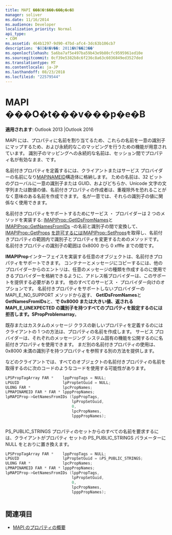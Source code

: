 ```yaml
---
title: MAPI ���O�t���v���p�e�B
manager: soliver
ms.date: 11/16/2014
ms.audience: Developer
localization_priority: Normal
api_type:
- COM
ms.assetid: 464b1297-9d90-47bd-afc4-3dc63b106cb7
description: '�ŏI�X�V��: 2011�N7��23��'
ms.openlocfilehash: 5a6ba7af5e497ba59b43e9b80cfc9595961ed10e
ms.sourcegitcommit: 0cf39e5382b8c6f236c8a63c6036849ed3527ded
ms.translationtype: MT
ms.contentlocale: ja-JP
ms.lasthandoff: 08/23/2018
ms.locfileid: "22579544"
---
```

# <a name="mapi-named-properties"></a>MAPI ���O�t���v���p�e�B
 
**適用されます**: Outlook 2013 |Outlook 2016 
  
MAPI には、プロパティに名前を割り当てるため、これらの名前を一意の識別子にマップするため、および永続的なこのマッピングを行うための機能が用意されています。 識別子のマッピングへの永続的な名前は、セッション間でプロパティ名が有効なまま、です。
  
名前付きプロパティを定義するには、クライアントまたはサービス プロバイダーの名前になり[MAPINAMEID](mapinameid.md)構造体に格納します。 ための名前は、32 ビットのグローバルに一意の識別子または GUID、およびどちらか、Unicode 文字の文字列または数値の値、名前付きプロパティの作成者は、重複除外を恐れることがなく意味のある名前を作成できます。 名が一意では、それらの識別子の値に関係なく使用できます。 
  
名前付きプロパティをサポートするためにサービス ・ プロバイダーは 2 つのメソッドを実装する: [IMAPIProp::GetIDsFromNames](imapiprop-getidsfromnames.md)と[IMAPIProp::GetNamesFromIDs](imapiprop-getnamesfromids.md) -の名前と識別子の間で変換して、 [IMAPIProp::GetProps](imapiprop-getprops.md) [を許可するにはIMAPIProp::SetProps](imapiprop-setprops.md)を取得し、名前付きプロパティの範囲内で識別子とプロパティを変更するためのメソッドです。 名前付きプロパティの識別子の範囲は 0x8000 から 0 xfffe までの間です。 
  
**IMAPIProp**インターフェイスを実装する任意のオブジェクトは、名前付きプロパティをサポートできます。 コンテナーとメッセージにコピーするには、他のプロバイダーからのエントリは、任意のメッセージの種類を作成するのに使用できるプロバイダーを格納できるように、アドレス帳プロバイダーは、このサポートを提供する必要があります。 他のすべてのサービス ・ プロバイダー向けのオプションです。 名前付きプロパティをサポートしないプロバイダーの MAPI_E_NO_SUPPORT メソッドから返す、 **GetIDsFromNames**と**GetNamesFromIDs**と、**で 0x8000 または大きい値、返される MAPI_E_UNEXPECTED の識別子を持つすべてのプロパティを設定するのには拒否します。SPropProblemarray**。
  
既存またはカスタムのメッセージ クラスの新しいプロパティを定義するのにはクライアントの 1 つの方法は、プロパティの名前を作成します。 サービス プロバイダーは、それぞれのメッセージング システム固有の機能を公開するのに名前付きプロパティを使用できます。 まだ別の名前付きプロパティの使用は、0x8000 未満の識別子を持つプロパティを参照する別の方法を提供します。 
  
などのクライアントでは、すべてのオブジェクトの名前付きプロパティの名前を取得するのに次のコードのようなコードを使用する可能性があります。
  
```cpp
LPSPropTagArray FAR *    lppPropTags = NULL;
LPGUID                   lpPropSetGuid = NULL;
ULONG FAR *              lpcPropNames;
LPMAPINAMEID FAR * FAR * lpppPropNames;
lpMAPIProp->GetNamesFromIDs (lppPropTags,
                             lpPropSetGuid,
                             0,
                             lpcPropNames,
                             lpppPropNames);
 
```

PS_PUBLIC_STRINGS プロパティのセットからのすべての名前を要求するには、クライアントがプロパティ セットの PS_PUBLIC_STRINGS パラメーターに NULL をとおりに置き換えます。 
  
```cpp
LPSPropTagArray FAR *    lppPropTags = NULL;
LPGUID                   lpPropSetGuid = &PS_PUBLIC_STRINGS;
ULONG FAR *              lpcPropNames;
LPMAPINAMEID FAR * FAR * lpppPropNames;
lpMAPIProp->GetNamesFromIDs (lppPropTags,
                             lpPropSetGuid,
                             0,
                             lpcPropNames,
                             lpppPropNames);
 
```

## <a name="see-also"></a>関連項目

- [MAPI のプロパティの概要](mapi-property-overview.md)

